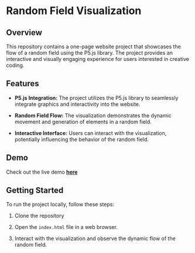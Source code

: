 
# Random Field Visualization



## Overview

This repository contains a one-page website project that showcases the flow of a random field using the P5.js library. The project provides an interactive and visually engaging experience for users interested in creative coding.

## Features

- **P5.js Integration:** The project utilizes the P5.js library to seamlessly integrate graphics and interactivity into the website.

- **Random Field Flow:** The visualization demonstrates the dynamic movement and generation of elements in a random field.

- **Interactive Interface:** Users can interact with the visualization, potentially influencing the behavior of the random field.

## Demo

Check out the live demo [**here**](https://nimble-biscotti-0691ce.netlify.app/)

## Getting Started

To run the project locally, follow these steps:

1. Clone the repository

2. Open the `index.html` file in a web browser.

3. Interact with the visualization and observe the dynamic flow of the random field.

